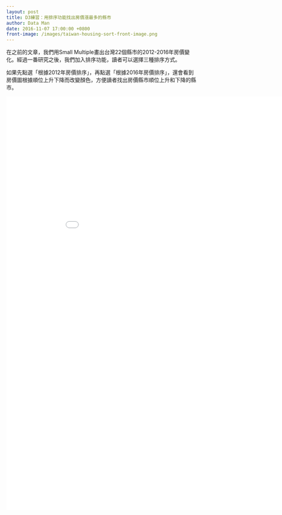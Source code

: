 ```yaml
---
layout: post
title: D3練習：用排序功能找出房價漲最多的縣市
author: Data Man
date: 2016-11-07 17:00:00 +0800
front-image: /images/taiwan-housing-sort-front-image.png
---
```


在之前的文章，我們用Small Multiple畫出台灣22個縣市的2012-2016年房價變化。經過一番研究之後，我們加入排序功能，讀者可以選擇三種排序方式。

<!-- more -->

如果先點選「根據2012年房價排序」，再點選「根據2016年房價排序」，還會看到房價圖根據順位上升下降而改變顏色，方便讀者找出房價縣市順位上升和下降的縣市。

<iframe src="/csv/2016-11-06-taiwan-county-elder-sort.html" width="915px" height="1100px" frameborder="0" scrolling="no">
</iframe>
